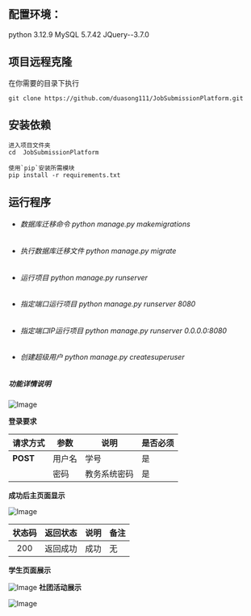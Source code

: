 

## 配置环境：

python  3.12.9 MySQL  5.7.42  JQuery--3.7.0

## 项目远程克隆

在你需要的目录下执行

```
git clone https://github.com/duasong111/JobSubmissionPlatform.git
```

## 安装依赖

```
进入项目文件夹
cd  JobSubmissionPlatform
```

```
使用`pip`安装所需模块
pip install -r requirements.txt
```

## 运行程序

- ######  数据库迁移命令 python manage.py makemigrations 

- ###### 执行数据库迁移文件 python manage.py migrate 

- ###### 运行项目 python manage.py runserver 

- ###### 指定端口运行项目 python manage.py runserver 8080 

- ###### 指定端口IP运行项目 python manage.py runserver 0.0.0.0:8080     

- ###### 创建超级用户 python manage.py createsuperuser 

## 

##### 功能详情说明

![Image](https://github.com/user-attachments/assets/a1a70e8e-298e-4340-af89-d8d9cf9749e3)

**登录要求**

| 请求方式 | 参数   | 说明         | 是否必须 |
| -------- | ------ | ------------ | -------- |
| **POST** | 用户名 | 学号         | 是       |
|          | 密码   | 教务系统密码 | 是       |

**成功后主页面显示**

![Image](https://github.com/user-attachments/assets/7d773011-7f14-413a-ac08-626a8b9b42b1)

| 状态码 | 返回状态 | 说明 | 备注 |
| :----: | -------- | ---- | ---- |
|  200   | 返回成功 | 成功 | 无   |

**学生页面展示**

![Image](https://github.com/user-attachments/assets/401781d8-b604-4b5c-9cc1-64a7ce04b97f)
**社团活动展示**

![Image](https://github.com/user-attachments/assets/6e3714da-b706-4961-8dd4-9c5ba68a4252)
